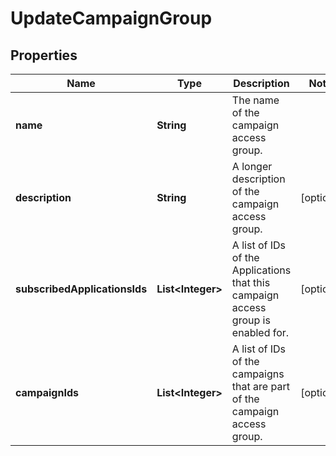 

# UpdateCampaignGroup

## Properties

Name | Type | Description | Notes
------------ | ------------- | ------------- | -------------
**name** | **String** | The name of the campaign access group. | 
**description** | **String** | A longer description of the campaign access group. |  [optional]
**subscribedApplicationsIds** | **List&lt;Integer&gt;** | A list of IDs of the Applications that this campaign access group is enabled for. |  [optional]
**campaignIds** | **List&lt;Integer&gt;** | A list of IDs of the campaigns that are part of the campaign access group. |  [optional]




